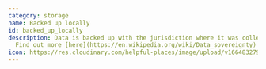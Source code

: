 ```yaml
---
category: storage
name: Backed up locally
id: backed_up_locally
description: Data is backed up with the jurisdiction where it was collected.
  Find out more [here](https://en.wikipedia.org/wiki/Data_sovereignty)
icon: https://res.cloudinary.com/helpful-places/image/upload/v1664832797/dtpr-icons/storage/cloud_gvkk5g.svg
---
```

